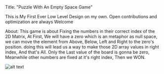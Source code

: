 Title: "Puzzle With An Empty Space Game"

This is My First Ever Low Level Design on my own. 
Open contributions and optimization are always Welcome

About:
  This game is about Fixing the numbers in their correct index of the 2D Matrix, 
  At First, We will have a zero which is an metaphor as null space, we can move the element from Above, Below, Left and Right to the zero's position.
  doing this will lead us a way to make those 2D array values in right index, And that's All.
  Only the Last value of the board is gonna be zero, Meanwhile other numbers are fixed at it's right index, Then we WON.

  ![alt text](https://www.imghippo.com/i/wPZ0T1729022148.png)
